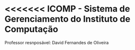 <<<<<<< ICOMP -
Sistema de Gerenciamento do Instituto de Computação
===================================================

Professor resnposável: David Fernandes de Oliveira
